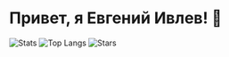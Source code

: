 # Привет, я Евгений Ивлев! 👋
![Stats](https://github-readme-stats.vercel.app/api?username=k5prrr&show_icons=true&theme=dark)
![Top Langs](https://github-readme-stats.vercel.app/api/top-langs/?username=k5prrr&layout=compact&theme=dark)
![Stars](https://img.shields.io/github/stars/k5prrr?style=social)
